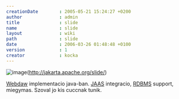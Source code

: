 ```yaml
---
creationDate        : 2005-05-21 15:24:27 +0200 
author              : admin 
title               : slide 
name                : slide 
layout              : wiki 
path                : slide 
date                : 2006-03-26 01:48:48 +0100 
version             : 1 
creator             : kocka 
---
```

![image](http://jakarta.apache.org/slide/images/Slide.gif)(http://jakarta.apache.org/slide/)

[Webdaw](Missing.html) implementacio java-ban. [JAAS](JAAS.html) integracio, [RDBMS](RDBMS.html) support, miegymas. Szoval jo kis cuccnak tunik.
